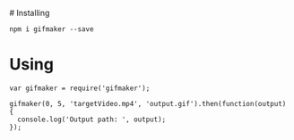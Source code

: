 # Installing

```
npm i gifmaker --save
```


# Using

```
var gifmaker = require('gifmaker');

gifmaker(0, 5, 'targetVideo.mp4', 'output.gif').then(function(output) {
  console.log('Output path: ', output);
});
```
